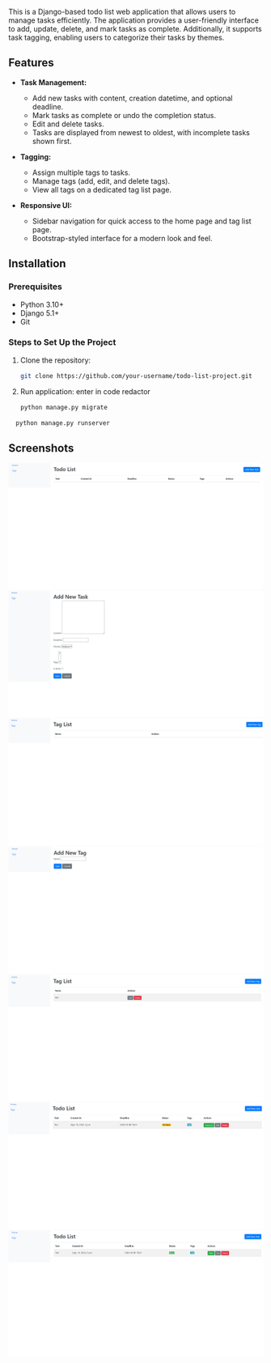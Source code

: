 This is a Django-based todo list web application that allows users to manage tasks efficiently. The application provides a user-friendly interface to add, update, delete, and mark tasks as complete. Additionally, it supports task tagging, enabling users to categorize their tasks by themes.

## Features

- **Task Management:**
  - Add new tasks with content, creation datetime, and optional deadline.
  - Mark tasks as complete or undo the completion status.
  - Edit and delete tasks.
  - Tasks are displayed from newest to oldest, with incomplete tasks shown first.

- **Tagging:**
  - Assign multiple tags to tasks.
  - Manage tags (add, edit, and delete tags).
  - View all tags on a dedicated tag list page.

- **Responsive UI:**
  - Sidebar navigation for quick access to the home page and tag list page.
  - Bootstrap-styled interface for a modern look and feel.

## Installation

### Prerequisites
- Python 3.10+
- Django 5.1+
- Git

### Steps to Set Up the Project

1. Clone the repository:
   ```bash
   git clone https://github.com/your-username/todo-list-project.git
2. Run application:
   enter in code redactor
   ```bash
   python manage.py migrate
  ```bash
    python manage.py runserver
```

## Screenshots
![screen_1.png](screenshots/Screen_1.png)
![screen_1.png](screenshots/Screen_2.png)
![screen_1.png](screenshots/Screen_3.png)
![screen_1.png](screenshots/Screen_4.png)
![screen_1.png](screenshots/Screen_5.png)
![screen_1.png](screenshots/Screen_6.png)
![screen_1.png](screenshots/Screen_7.png)



